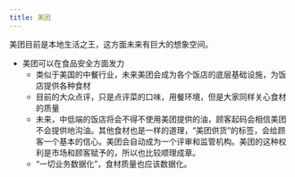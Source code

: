 ```yaml
---
title: 美团
---
```


美团目前是本地生活之王，这方面未来有巨大的想象空间。

- 美团可以在食品安全方面发力
  - 类似于美国的中餐行业，未来美团会成为各个饭店的底层基础设施，为饭店提供各种食材
  - 目前的大众点评，只是点评菜的口味，用餐环境，但是大家同样关心食材的质量
  - 未来，中低端的饭店将会不得不使用美团提供的油，顾客起码会相信美团不会提供地沟油。其他食材也是一样的道理，“美团供货”的标签，会给顾客一个基本的信心。美团会自动成为一个评审和监管机构。美团的这种权利是市场和顾客赋予的，所以也比较顺理成章。
  - “一切业务数据化”，食材质量也应该数据化。
